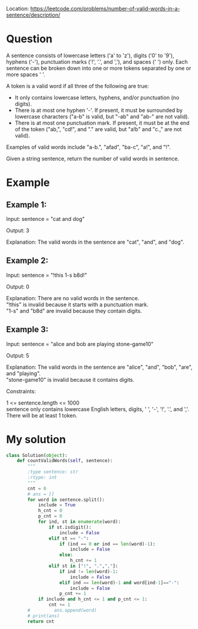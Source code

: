 Location: https://leetcode.com/problems/number-of-valid-words-in-a-sentence/description/
# Question
A sentence consists of lowercase letters ('a' to 'z'), digits ('0' to '9'), hyphens ('-'), punctuation marks ('!', '.', and ','), and spaces (' ') only. Each sentence can be broken down into one or more tokens separated by one or more spaces ' '.

A token is a valid word if all three of the following are true:

- It only contains lowercase letters, hyphens, and/or punctuation (no digits).
- There is at most one hyphen '-'. If present, it must be surrounded by lowercase characters ("a-b" is valid, but "-ab" and "ab-" are not valid).
- There is at most one punctuation mark. If present, it must be at the end of the token ("ab,", "cd!", and "." are valid, but "a!b" and "c.," are not valid).

Examples of valid words include "a-b.", "afad", "ba-c", "a!", and "!".

Given a string sentence, return the number of valid words in sentence.

 
# Example

## Example 1:

Input: sentence = "cat and  dog"

Output: 3

Explanation: The valid words in the sentence are "cat", "and", and "dog".

## Example 2:

Input: sentence = "!this  1-s b8d!"

Output: 0

Explanation: There are no valid words in the sentence.\
"!this" is invalid because it starts with a punctuation mark.\
"1-s" and "b8d" are invalid because they contain digits.

## Example 3:

Input: sentence = "alice and  bob are playing stone-game10"

Output: 5

Explanation: The valid words in the sentence are "alice", "and", "bob", "are", and "playing".\
"stone-game10" is invalid because it contains digits.
 

Constraints:

1 <= sentence.length <= 1000\
sentence only contains lowercase English letters, digits, ' ', '-', '!', '.', and ','.\
There will be at least 1 token.
 

# My solution
```python
class Solution(object):
    def countValidWords(self, sentence):
        """
        :type sentence: str
        :rtype: int
        """
        cnt = 0
        # ans = []
        for word in sentence.split():
            include = True
            h_cnt = 0
            p_cnt = 0
            for ind, st in enumerate(word):
                if st.isdigit():
                    include = False
                elif st == "-":
                    if (ind == 0 or ind == len(word)-1):
                        include = False
                    else:
                        h_cnt += 1
                elif st in ["!", ".",","]:
                    if ind != len(word)-1:
                        include = False
                    elif ind == len(word)-1 and word[ind-1]=="-":
                        include = False
                    p_cnt += 1
            if include and h_cnt <= 1 and p_cnt <= 1:
                cnt += 1
        #         ans.append(word)
        # print(ans)
        return cnt
        
```
